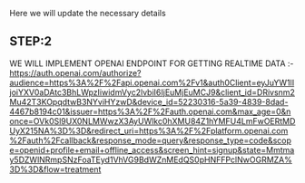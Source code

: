 Here we will update the necessary details 

STEP:2
-------
WE WILL IMPLEMENT OPENAI ENDPOINT FOR GETTING REALTIME DATA :- https://auth.openai.com/authorize?audience=https%3A%2F%2Fapi.openai.com%2Fv1&auth0Client=eyJuYW1lIjoiYXV0aDAtc3BhLWpzIiwidmVyc2lvbiI6IjEuMjEuMCJ9&client_id=DRivsnm2Mu42T3KOpqdtwB3NYviHYzwD&device_id=52230316-5a39-4839-8dad-4467b8194c01&issuer=https%3A%2F%2Fauth.openai.com&max_age=0&nonce=OVk0Sl9UX0NLMWwzX3AyUWlkc0hXMU84Z1hYMFU4LmFwOERtMDUyX215NA%3D%3D&redirect_uri=https%3A%2F%2Fplatform.openai.com%2Fauth%2Fcallback&response_mode=query&response_type=code&scope=openid+profile+email+offline_access&screen_hint=signup&state=Mmtmay5DZWlNRmpSNzFoaTEyd1VhVG9BdWZnMEdQS0pHNFFPclNwOGRMZA%3D%3D&flow=treatment

